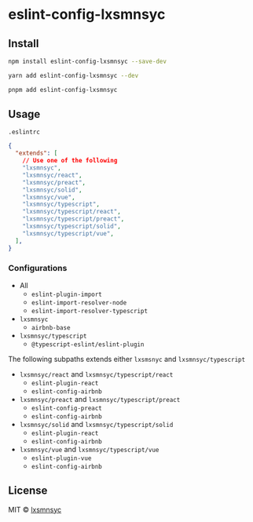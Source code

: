 # eslint-config-lxsmnsyc

## Install

```bash
npm install eslint-config-lxsmnsyc --save-dev
```

```bash
yarn add eslint-config-lxsmnsyc --dev
```

```bash
pnpm add eslint-config-lxsmnsyc
```

## Usage

`.eslintrc`
```json
{
  "extends": [
    // Use one of the following
    "lxsmnsyc",
    "lxsmnsyc/react",
    "lxsmnsyc/preact",
    "lxsmnsyc/solid",
    "lxsmnsyc/vue",
    "lxsmnsyc/typescript",
    "lxsmnsyc/typescript/react",
    "lxsmnsyc/typescript/preact",
    "lxsmnsyc/typescript/solid",
    "lxsmnsyc/typescript/vue",
  ],
}
```

### Configurations

- All
  - `eslint-plugin-import`
  - `eslint-import-resolver-node`
  - `eslint-import-resolver-typescript`
- `lxsmnsyc`
  - `airbnb-base`
- `lxsmnsyc/typescript`
  - `@typescript-eslint/eslint-plugin`

The following subpaths extends either `lxsmsnyc` and `lxsmnsyc/typescript`

- `lxsmnsyc/react` and `lxsmnsyc/typescript/react`
  - `eslint-plugin-react`
  - `eslint-config-airbnb`
- `lxsmnsyc/preact` and `lxsmnsyc/typescript/preact`
  - `eslint-config-preact`
  - `eslint-config-airbnb`
- `lxsmnsyc/solid` and `lxsmnsyc/typescript/solid`
  - `eslint-plugin-react`
  - `eslint-config-airbnb`
- `lxsmnsyc/vue` and `lxsmnsyc/typescript/vue`
  - `eslint-plugin-vue`
  - `eslint-config-airbnb`

## License

MIT © [lxsmnsyc](https://github.com/lxsmnsyc)
